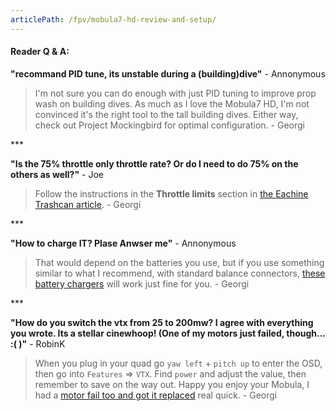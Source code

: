 ```yaml
---
articlePath: /fpv/mobula7-hd-review-and-setup/
---
```


#### Reader Q & A:

**"recommand PID tune, its unstable during a (building)dive"** - Annonymous

> I'm not sure you can do enough with just PID tuning to improve prop wash on building dives. As much as I love the Mobula7 HD, I'm not convinced it's the right tool to the tall building dives. Either way, check out Project Mockingbird for optimal configuration. - Georgi

\*\*\*

**"Is the 75% throttle only throttle rate? Or do I need to do 75% on the others as well?"** - Joe

> Follow the instructions in the **Throttle limits** section in [the Eachine Trashcan article](/fpv/unbox-review-setup-eachine-trashcan/#throttle-limits). - Georgi

\*\*\*

**"How to charge IT? Plase Anwser me"** - Annonymous

> That would depend on the batteries you use, but if you use something similar to what I recommend, with standard balance connectors, [these battery chargers](/fpv/gear-2019/#chargers) will work just fine for you. - Georgi

\*\*\*

**"How do you switch the vtx from 25 to 200mw? I agree with everything you wrote. Its a stellar cinewhoop! (One of my motors just failed, though... :( )"** - RobinK

> When you plug in your quad go `yaw left` + `pitch up` to enter the OSD, then go into `Features` => `VTX`. Find `power` and adjust the value, then remember to save on the way out. Happy you enjoy your Mobula, I had a [motor fail too and got it replaced](/fpv/how-to-change-mobula7-hd-motor/) real quick. - Georgi
